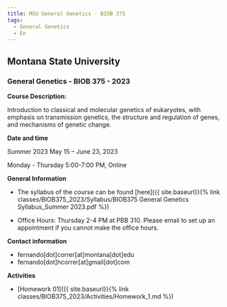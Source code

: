 ```yaml
---
title: MSU General Genetics - BIOB 375
tags:
  - General Genetics
  - En
---
```


## Montana State University

### General Genetics - BIOB 375 - 2023


**Course Description:** 

Introduction to classical and molecular genetics of eukaryotes, with emphasis on transmission genetics, the structure and regulation of genes, and mechanisms of genetic change.

<!--more-->

**Date and time**

Summer 2023 May 15 – June 23, 2023

Monday - Thursday 5:00-7:00 PM, Online

**General Information**

* The syllabus of the course can be found [here]({{ site.baseurl}}{% link classes/BIOB375_2023/Syllabus/BIOB375 General Genetics Syllabus_Summer 2023.pdf %})

* Office Hours: Thursday 2-4 PM at PBB 310. Please email to set up an appointment if you cannot make the office hours.


**Contact information**

* fernando[dot]correr[at]montana[dot]edu
* fernando[dot]hcorrer[at]gmail[dot]com

**Activities**

* [Homework 01]({{ site.baseurl}}{% link classes/BIOB375_2023/Activities/Homework_1.md %})